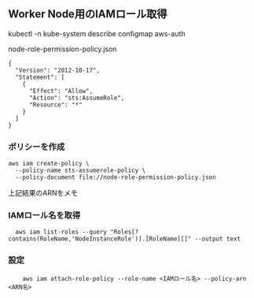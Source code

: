 ## Worker Node用のIAMロール取得

 kubectl -n kube-system describe configmap aws-auth
 
node-role-permission-policy.json

```
{
  "Version": "2012-10-17",
  "Statement": [
    {
      "Effect": "Allow",
      "Action": "sts:AssumeRole",
      "Resource": "*"
    }
  ]
}
````

### ポリシーを作成

```
aws iam create-policy \
  --policy-name sts-assumerole-policy \
  --policy-document file://node-role-permission-policy.json

```

上記結果のARNをメモ


### IAMロール名を取得

```
  aws iam list-roles --query "Roles[?contains(RoleName,'NodeInstanceRole')].[RoleName][]" --output text
```

### 設定

```
    aws iam attach-role-policy --role-name <IAMロール名> --policy-arn <ARN名>
```




 